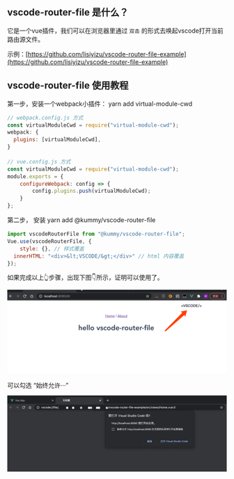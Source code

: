 ## vscode-router-file 是什么？

它是一个vue插件，我们可以在浏览器里通过 `双击` 的形式去唤起vscode打开当前路由源文件。

示例：[https://github.com/lisiyizu/vscode-router-file-example](https://github.com/lisiyizu/vscode-router-file-example)

## vscode-router-file 使用教程

第一步，安装一个webpack小插件： yarn add virtual-module-cwd

```javascript
// webpack.config.js 方式
const virtualModuleCwd = require("virtual-module-cwd");
webpack: {
  plugins: [virtualModuleCwd],
}
 
// vue.config.js 方式
const virtualModuleCwd = require("virtual-module-cwd");
module.exports = {
    configureWebpack: config => {
        config.plugins.push(virtualModuleCwd);
    }
};
```

第二步， 安装  yarn add @kummy/vscode-router-file
```javascript
import vscodeRouterFile from "@kummy/vscode-router-file";
Vue.use(vscodeRouterFile, {
	style: {}, // 样式覆盖
  innerHTML: "<div>&lt;VSCODE/&gt;</div>" // html 内容覆盖
});
```

如果完成以上👆步骤，出现下图👇所示，证明可以使用了。

![](preview1.png)

可以勾选 “始终允许···”

![](preview2.png)